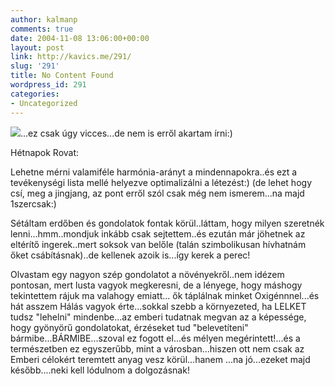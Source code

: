 ```yaml
---
author: kalmanp
comments: true
date: 2004-11-08 13:06:00+00:00
layout: post
link: http://kavics.me/291/
slug: '291'
title: No Content Found
wordpress_id: 291
categories:
- Uncategorized
---
```


![](http://kavics.freeblog.hu/Files/ellenáll2.jpg)...ez csak úgy vicces...de nem is erről akartam írni:)




Hétnapok Rovat: 




Lehetne mérni valamiféle harmónia-arányt a mindennapokra..és ezt a tevékenységi lista mellé helyezve optimalizálni a létezést:) (de lehet hogy csí, meg a jingjang, az pont erről szól csak még nem ismerem...na majd 1szercsak:)




Sétáltam erdőben és gondolatok fontak körül..láttam, hogy milyen szeretnék lenni...hmm..mondjuk inkább csak sejtettem..és ezután már jöhetnek az eltérítő ingerek..mert soksok van belőle (talán szimbolikusan hívhatnám őket csábításnak)..de kellenek azoik is...így kerek a perec!




Olvastam egy nagyon szép gondolatot a növényekről..nem idézem pontosan, mert lusta vagyok megkeresni, de a lényege, hogy máshogy tekintettem rájuk ma valahogy emiatt... ők táplálnak minket Oxigénnnel...és hát asszem Hálás vagyok érte...sokkal szebb a környezeted, ha LELKET tudsz "lehelni" mindenbe...az emberi tudatnak megvan az a képessége, hogy gyönyörű gondolatokat, érzéseket tud "belevetíteni" bármibe...BÁRMIBE...szoval ez fogott el...és mélyen megérintett!...és a természetben ez egyszerűbb, mint a városban...hiszen ott nem csak az Emberi célokért teremtett anyag vesz körül...hanem ...na jó...ezeket majd később....neki kell lódulnom a dolgozásnak!



